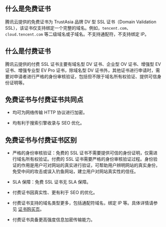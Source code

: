 ## 什么是免费证书

腾讯云提供的免费证书为 TrustAsia 品牌 DV 型 SSL 证书（Domain Validation SSL），该证书仅支持绑定一个完整的域名。例如，`tencent.com`、`cloud.tencent.com` 等二级域名或子域名。不支持通配符，不支持绑定 IP。

## 什么是付费证书

腾讯云提供的付费 SSL 证书主要有域名型 DV 证书、企业型 OV 证书、增强型 EV 证书、增强专业型 EV Pro 证书，除域名型 DV 证书外，其他证书进行申请时，需要对申请者进行严格的身份审核验证，包括但不限于域名所有权验证、提供可信身份证明等。

## 免费证书与付费证书共同点
- 均可为网络传输 HTTP 协议进行加密。

- 均有利于搜索引擎收录与 SEO 优化。


## 免费证书与付费证书区别
- 严格的身份审核验证：免费的 SSL 证书不需要提供可信的身份证明，仅需进行域名所有权验证。付费的 SSL 证书需要严格的身份审核验证过程。身份验证的作用是用户可对网站的真实进行验证，可帮助用户辨明网站的真实身份，免受中间的攻击或误入钓鱼网站，建立用户对网站真实性的信任。

- SLA 保障：免费 SSL 证书无 SLA 保障。

- 付费证书因真实性、更有利于 SEO 的优化。

- 付费证书支持的域名类型更多，包括通配符域名，绑定 IP 等。具体详情请参见 [证书购买页](https://intl.cloud.tencent.com/pricing/ssl)。

- 付费证书具备更高强度信息加密传输能力。
